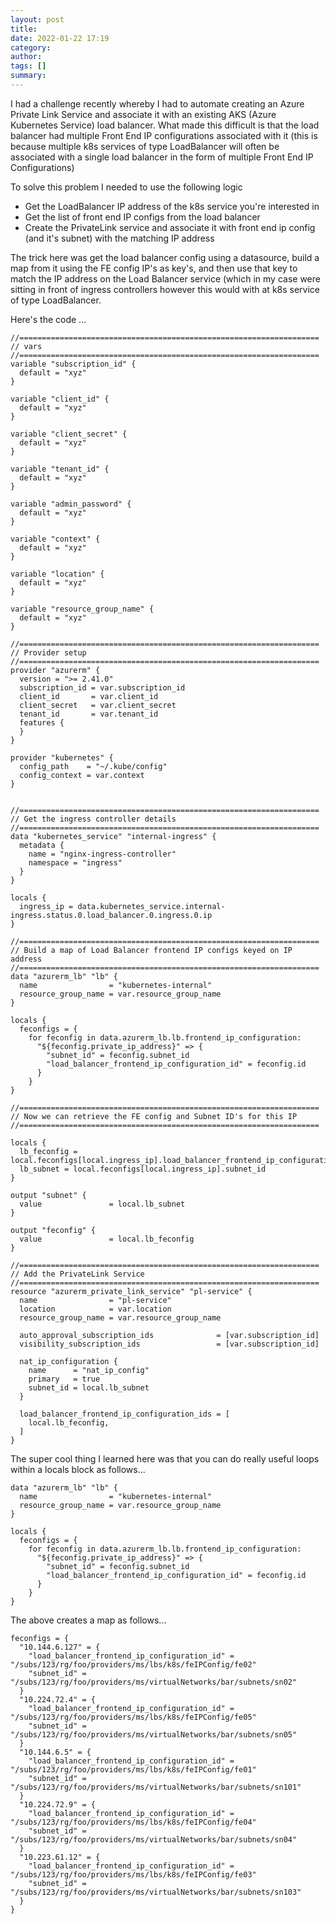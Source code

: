 ```yaml
---
layout: post
title: 
date: 2022-01-22 17:19
category: 
author: 
tags: []
summary: 
---
```


I had a challenge recently whereby I had to automate creating an Azure Private Link Service and associate it with an existing AKS (Azure Kubernetes Service) load balancer.  What made this difficult is that the load balancer had multiple Front End IP configurations associated with it (this is because multiple k8s services of type LoadBalancer will often be associated with a single load balancer in the form of multiple Front End IP Configurations)

To solve this problem I needed to use the following logic 
- Get the LoadBalancer IP address of the k8s service you're interested in
- Get the list of front end IP configs from the load balancer
- Create the PrivateLink  service and associate it with front end ip config (and it's subnet) with the matching IP address

The trick here was get the load balancer config using a datasource, build a map from it using the FE config IP's as key's, and then use that key to match the IP address on the Load Balancer service (which in my case were sitting in front of ingress controllers however this would with at k8s service of type LoadBalancer. 

Here's the code ...

```
//===================================================================
// vars 
//===================================================================
variable "subscription_id" {
  default = "xyz"
}

variable "client_id" {
  default = "xyz"
}

variable "client_secret" {
  default = "xyz"
}

variable "tenant_id" {
  default = "xyz"
}

variable "admin_password" {
  default = "xyz"
}

variable "context" {
  default = "xyz"
}

variable "location" {
  default = "xyz"
}

variable "resource_group_name" {
  default = "xyz"
}

//===================================================================
// Provider setup 
//===================================================================
provider "azurerm" {
  version = ">= 2.41.0"
  subscription_id = var.subscription_id
  client_id       = var.client_id
  client_secret   = var.client_secret
  tenant_id       = var.tenant_id
  features {
  }
}

provider "kubernetes" {
  config_path    = "~/.kube/config"
  config_context = var.context
}


//===================================================================
// Get the ingress controller details
//===================================================================
data "kubernetes_service" "internal-ingress" {
  metadata {
    name = "nginx-ingress-controller"
    namespace = "ingress"
  }
}

locals {
  ingress_ip = data.kubernetes_service.internal-ingress.status.0.load_balancer.0.ingress.0.ip
}

//===================================================================
// Build a map of Load Balancer frontend IP configs keyed on IP address
//===================================================================
data "azurerm_lb" "lb" {
  name                = "kubernetes-internal"
  resource_group_name = var.resource_group_name
}

locals {
  feconfigs = {
    for feconfig in data.azurerm_lb.lb.frontend_ip_configuration:
      "${feconfig.private_ip_address}" => {
        "subnet_id" = feconfig.subnet_id
        "load_balancer_frontend_ip_configuration_id" = feconfig.id
      }
    }
}

//===================================================================
// Now we can retrieve the FE config and Subnet ID's for this IP 
//===================================================================

locals {
  lb_feconfig = local.feconfigs[local.ingress_ip].load_balancer_frontend_ip_configuration_id
  lb_subnet = local.feconfigs[local.ingress_ip].subnet_id
}

output "subnet" {
  value               = local.lb_subnet
}

output "feconfig" {
  value               = local.lb_feconfig
}

//===================================================================
// Add the PrivateLink Service
//===================================================================
resource "azurerm_private_link_service" "pl-service" {
  name                = "pl-service"
  location            = var.location
  resource_group_name = var.resource_group_name

  auto_approval_subscription_ids              = [var.subscription_id]
  visibility_subscription_ids                 = [var.subscription_id]

  nat_ip_configuration {
    name      = "nat_ip_config"
    primary   = true
    subnet_id = local.lb_subnet
  }

  load_balancer_frontend_ip_configuration_ids = [
    local.lb_feconfig,
  ]
}
```

The super cool thing I learned here was that you can do really useful loops within a locals block as follows... 
```
data "azurerm_lb" "lb" {
  name                = "kubernetes-internal"
  resource_group_name = var.resource_group_name
}

locals {
  feconfigs = {
    for feconfig in data.azurerm_lb.lb.frontend_ip_configuration:
      "${feconfig.private_ip_address}" => {
        "subnet_id" = feconfig.subnet_id
        "load_balancer_frontend_ip_configuration_id" = feconfig.id
      }
    }
}
```

The above creates a map as follows...
```
feconfigs = {
  "10.144.6.127" = {
    "load_balancer_frontend_ip_configuration_id" = "/subs/123/rg/foo/providers/ms/lbs/k8s/feIPConfig/fe02"
    "subnet_id" = "/subs/123/rg/foo/providers/ms/virtualNetworks/bar/subnets/sn02"
  }
  "10.224.72.4" = {
    "load_balancer_frontend_ip_configuration_id" = "/subs/123/rg/foo/providers/ms/lbs/k8s/feIPConfig/fe05"
    "subnet_id" = "/subs/123/rg/foo/providers/ms/virtualNetworks/bar/subnets/sn05"
  }
  "10.144.6.5" = {
    "load_balancer_frontend_ip_configuration_id" = "/subs/123/rg/foo/providers/ms/lbs/k8s/feIPConfig/fe01"
    "subnet_id" = "/subs/123/rg/foo/providers/ms/virtualNetworks/bar/subnets/sn101"
  }
  "10.224.72.9" = {
    "load_balancer_frontend_ip_configuration_id" = "/subs/123/rg/foo/providers/ms/lbs/k8s/feIPConfig/fe04"
    "subnet_id" = "/subs/123/rg/foo/providers/ms/virtualNetworks/bar/subnets/sn04"
  }
  "10.223.61.12" = {
    "load_balancer_frontend_ip_configuration_id" = "/subs/123/rg/foo/providers/ms/lbs/k8s/feIPConfig/fe03"
    "subnet_id" = "/subs/123/rg/foo/providers/ms/virtualNetworks/bar/subnets/sn103"
  }
}
```

